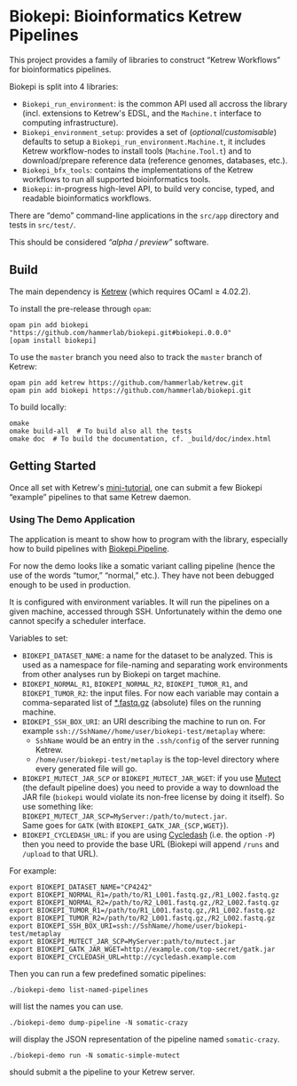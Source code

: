 Biokepi: Bioinformatics Ketrew Pipelines
========================================

This project provides a family of libraries to construct “Ketrew Workflows” for
bioinformatics pipelines.


Biokepi is split into 4 libraries:

- `Biokepi_run_environment`: is the common API used all accross the library
  (incl. extensions to Ketrew's EDSL, and the `Machine.t` interface to
  computing infrastructure).
- `Biokepi_environment_setup`: provides a set of (*optional*/*customisable*)
  defaults to setup a `Biokepi_run_environment.Machine.t`, it includes Ketrew
  workflow-nodes to install tools (`Machine.Tool.t`) and to download/prepare
  reference data (reference genomes, databases, etc.).
- `Biokepi_bfx_tools`: contains the implementations of the Ketrew workflows to
  run all supported bioinformatics tools.
- `Biokepi`: in-progress high-level API, to build very concise, typed, and
  readable bioinformatics workflows.


There are “demo” command-line applications in the `src/app` directory and tests
in `src/test/`.


This should be considered *“alpha / preview”* software.


Build
-----

The main dependency is [Ketrew](http://seb.mondet.org/software/ketrew/) (which
requires OCaml ≥ 4.02.2).

To install the pre-release through `opam`:

    opam pin add biokepi "https://github.com/hammerlab/biokepi.git#biokepi.0.0.0"
    [opam install biokepi]

To use the `master` branch you need also to track the `master` branch of Ketrew:

    opam pin add ketrew https://github.com/hammerlab/ketrew.git
    opam pin add biokepi https://github.com/hammerlab/biokepi.git


To build locally:

    omake
    omake build-all  # To build also all the tests
    omake doc  # To build the documentation, cf. _build/doc/index.html

Getting Started
---------------

Once all set with Ketrew's
[mini-tutorial](http://seb.mondet.org/software/ketrew/#GettingStarted), one can
submit a few Biokepi “example” pipelines to that same Ketrew daemon.

### Using The Demo Application

The application is meant to show how to program with the library, especially
how to build pipelines with [Biokepi.Pipeline](src/lib/pipeline.ml).

For now the demo looks like a somatic variant calling pipeline (hence
the use of the words “tumor,” “normal,” etc.). They have not been debugged
enough to be used in production.

It is configured with environment variables. It will run the pipelines on a
given machine, accessed through SSH. Unfortunately within the demo one cannot
specify a scheduler interface.

Variables to set:

- `BIOKEPI_DATASET_NAME`: a name for the dataset to be analyzed.
  This is used as a namespace for file-naming and separating work environments
  from other analyses run by Biokepi on target machine.
- `BIOKEPI_NORMAL_R1`, `BIOKEPI_NORMAL_R2`, `BIOKEPI_TUMOR_R1`, and
  `BIOKEPI_TUMOR_R2`: the input files. For now each variable may contain a
  comma-separated list of
  [*.fastq.gz](http://en.wikipedia.org/wiki/FASTQ_format) (absolute) files on
  the running machine.
- `BIOKEPI_SSH_BOX_URI`: an URI describing the machine to run on. For example
  `ssh://SshName//home/user/biokepi-test/metaplay` where:
    - `SshName` would be an entry in the `.ssh/config` of the server running
    Ketrew.
    - `/home/user/biokepi-test/metaplay` is the top-level directory where every
    generated file will go.
- `BIOKEPI_MUTECT_JAR_SCP` or `BIOKEPI_MUTECT_JAR_WGET`: if you use
  [Mutect](http://www.broadinstitute.org/cancer/cga/mutect) (the default
  pipeline does) you need to provide a way to download the JAR file (`biokepi`
  would violate its non-free license by doing it itself). So use something like:
  `BIOKEPI_MUTECT_JAR_SCP=MyServer:/path/to/mutect.jar`.<br/>
  Same goes for `GATK` (with `BIOKEPI_GATK_JAR_{SCP,WGET}`).
- `BIOKEPI_CYCLEDASH_URL`: if you are using
  [Cycledash](https://github.com/hammerlab/cycledash) (i.e. the option `-P`)
  then you need to provide the base URL (Biokepi will append `/runs` and
  `/upload` to that URL).
  
For example:

```shell
export BIOKEPI_DATASET_NAME="CP4242"
export BIOKEPI_NORMAL_R1=/path/to/R1_L001.fastq.gz,/R1_L002.fastq.gz
export BIOKEPI_NORMAL_R2=/path/to/R2_L001.fastq.gz,/R2_L002.fastq.gz
export BIOKEPI_TUMOR_R1=/path/to/R1_L001.fastq.gz,/R1_L002.fastq.gz
export BIOKEPI_TUMOR_R2=/path/to/R2_L001.fastq.gz,/R2_L002.fastq.gz
export BIOKEPI_SSH_BOX_URI=ssh://SshName//home/user/biokepi-test/metaplay
export BIOKEPI_MUTECT_JAR_SCP=MyServer:path/to/mutect.jar
export BIOKEPI_GATK_JAR_WGET=http://example.com/top-secret/gatk.jar
export BIOKEPI_CYCLEDASH_URL=http://cycledash.example.com
```

Then you can run a few predefined somatic pipelines:

    ./biokepi-demo list-named-pipelines

will list the names you can use.

    ./biokepi-demo dump-pipeline -N somatic-crazy

will display the JSON representation of the pipeline named `somatic-crazy`.

    ./biokepi-demo run -N somatic-simple-mutect

should submit a the pipeline to your Ketrew server.


